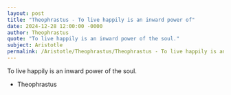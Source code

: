 ```yaml
---
layout: post
title: "Theophrastus - To live happily is an inward power of"
date: 2024-12-28 12:00:00 -0000
author: Theophrastus
quote: "To live happily is an inward power of the soul."
subject: Aristotle
permalink: /Aristotle/Theophrastus/Theophrastus - To live happily is an inward power of
---
```


To live happily is an inward power of the soul.

- Theophrastus
